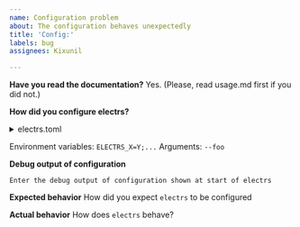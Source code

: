```yaml
---
name: Configuration problem
about: The configuration behaves unexpectedly
title: 'Config:'
labels: bug 
assignees: Kixunil

---
```


<!--
        IMPORTANT: IF YOU DON'T FILL THIS TEMPLATE COMPLETELY IT WILL TAKE MORE TIME FOR US TO HELP YOU!
        SOME EXTERNAL ELECTRS GUIDES SUCH AS RASPIBOLT ARE OUTDATED AND DO NOT WORK SO SHULD NOT BE FOLLOWED!
        Please try with OUR usage instructions first.

        If you're inexperienced with service configuration consider using automated options such as https://deb.ln-ask.me
-->

**Have you read the documentation?**
Yes. (Please, read usage.md first if you did not.)

**How did you configure electrs?**

<!-- repeat the whole details block if you use multiple config files -->

<details>
<summary>electrs.toml</summary>

```
type error message here
```

</details>

Environment variables: `ELECTRS_X=Y;...`
Arguments: `--foo`

**Debug output of configuration**
```
Enter the debug output of configuration shown at start of electrs
```

**Expected behavior**
How did you expect `electrs` to be configured

**Actual behavior**
How does `electrs` behave?
